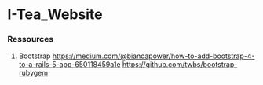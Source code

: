 # I-Tea_Website

### Ressources

1. Bootstrap
https://medium.com/@biancapower/how-to-add-bootstrap-4-to-a-rails-5-app-650118459a1e
https://github.com/twbs/bootstrap-rubygem
